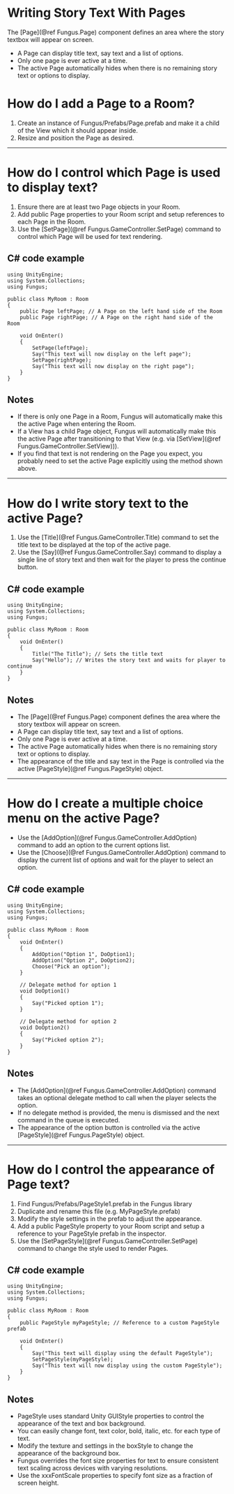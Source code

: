 Writing Story Text With Pages
=============================

The [Page](@ref Fungus.Page) component defines an area where the story textbox will appear on screen. 
- A Page can display title text, say text and a list of options.
- Only one page is ever active at a time.
- The active Page automatically hides when there is no remaining story text or options to display.

# How do I add a Page to a Room?

1. Create an instance of Fungus/Prefabs/Page.prefab and make it a child of the View which it should appear inside.
2. Resize and position the Page as desired.

- - -

# How do I control which Page is used to display text?

1. Ensure there are at least two Page objects in your Room. 
2. Add public Page properties to your Room script and setup references to each Page in the Room.
3. Use the [SetPage](@ref Fungus.GameController.SetPage) command to control which Page will be used for text rendering.

## C# code example
~~~~~~~~~~~~~~~~~~~~
using UnityEngine;
using System.Collections;
using Fungus;

public class MyRoom : Room 
{
	public Page leftPage; // A Page on the left hand side of the Room
	public Page rightPage; // A Page on the right hand side of the Room

	void OnEnter() 
	{
		SetPage(leftPage);
		Say("This text will now display on the left page");
		SetPage(rightPage);
		Say("This text will now display on the right page");
	}
}
~~~~~~~~~~~~~~~~~~~~

## Notes
- If there is only one Page in a Room, Fungus will automatically make this the active Page when entering the Room.
- If a View has a child Page object, Fungus will automatically make this the active Page after transitioning to that View (e.g. via [SetView](@ref Fungus.GameController.SetView))).
- If you find that text is not rendering on the Page you expect, you probably need to set the active Page explicitly using the method shown above.

- - -

# How do I write story text to the active Page?

1. Use the [Title](@ref Fungus.GameController.Title) command to set the title text to be displayed at the top of the active page.
2. Use the [Say](@ref Fungus.GameController.Say) command to display a single line of story text and then wait for the player to press the continue button.

## C# code example
~~~~~~~~~~~~~~~~~~~~
using UnityEngine;
using System.Collections;
using Fungus;

public class MyRoom : Room 
{
	void OnEnter() 
	{
		Title("The Title"); // Sets the title text
		Say("Hello"); // Writes the story text and waits for player to continue
	}
}
~~~~~~~~~~~~~~~~~~~~

## Notes
- The [Page](@ref Fungus.Page) component defines the area where the story textbox will appear on screen. 
- A Page can display title text, say text and a list of options.
- Only one Page is ever active at a time.
- The active Page automatically hides when there is no remaining story text or options to display.
- The appearance of the title and say text in the Page is controlled via the active [PageStyle](@ref Fungus.PageStyle) object.

- - -

# How do I create a multiple choice menu on the active Page?

- Use the [AddOption](@ref Fungus.GameController.AddOption) command to add an option to the current options list.
- Use the [Choose](@ref Fungus.GameController.AddOption) command to display the current list of options and wait for the player to select an option.

## C# code example
~~~~~~~~~~~~~~~~~~~~
using UnityEngine;
using System.Collections;
using Fungus;

public class MyRoom : Room 
{
	void OnEnter() 
	{
		AddOption("Option 1", DoOption1);
		AddOption("Option 2", DoOption2);
		Choose("Pick an option");
	}

	// Delegate method for option 1
	void DoOption1()
	{
		Say("Picked option 1");
	}

	// Delegate method for option 2
	void DoOption2()
	{
		Say("Picked option 2");
	}
}
~~~~~~~~~~~~~~~~~~~~

## Notes
- The [AddOption](@ref Fungus.GameController.AddOption) command takes an optional delegate method to call when the player selects the option.
- If no delegate method is provided, the menu is dismissed and the next command in the queue is executed.
- The appearance of the option button is controlled via the active [PageStyle](@ref Fungus.PageStyle) object.

- - -

# How do I control the appearance of Page text?

1. Find Fungus/Prefabs/PageStyle1.prefab in the Fungus library
2. Duplicate and rename this file (e.g. MyPageStyle.prefab)
3. Modify the style settings in the prefab to adjust the appearance.
4. Add a public PageStyle property to your Room script and setup a reference to your PageStyle prefab in the inspector.
5. Use the [SetPageStyle](@ref Fungus.GameController.SetPage) command to change the style used to render Pages.

## C# code example
~~~~~~~~~~~~~~~~~~~~
using UnityEngine;
using System.Collections;
using Fungus;

public class MyRoom : Room 
{
	public PageStyle myPageStyle; // Reference to a custom PageStyle prefab

	void OnEnter() 
	{
		Say("This text will display using the default PageStyle");
		SetPageStyle(myPageStyle);
		Say("This text will now display using the custom PageStyle");
	}
}
~~~~~~~~~~~~~~~~~~~~

## Notes

- PageStyle uses standard Unity GUIStyle properties to control the appearance of the text and box background.
- You can easily change font, text color, bold, italic, etc. for each type of text.
- Modify the texture and settings in the boxStyle to change the appearance of the background box.
- Fungus overrides the font size properties for text to ensure consistent text scaling across devices with varying resolutions.
- Use the xxxFontScale properties to specify font size as a fraction of screen height.
